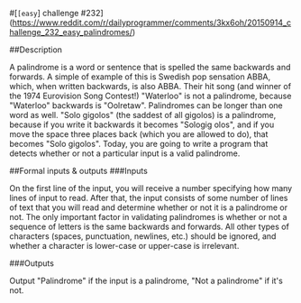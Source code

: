 #[`[easy`] challenge #232](https://www.reddit.com/r/dailyprogrammer/comments/3kx6oh/20150914_challenge_232_easy_palindromes/)

##Description

A palindrome is a word or sentence that is spelled the same backwards and forwards. A simple of example of this is Swedish pop sensation ABBA, which, when written backwards, is also ABBA. Their hit song (and winner of the 1974 Eurovision Song Contest!) "Waterloo" is not a palindrome, because "Waterloo" backwards is "Oolretaw".
Palindromes can be longer than one word as well. "Solo gigolos" (the saddest of all gigolos) is a palindrome, because if you write it backwards it becomes "Sologig olos", and if you move the space three places back (which you are allowed to do), that becomes "Solo gigolos".
Today, you are going to write a program that detects whether or not a particular input is a valid palindrome.

##Formal inputs & outputs
###Inputs

On the first line of the input, you will receive a number specifying how many lines of input to read. After that, the input consists of some number of lines of text that you will read and determine whether or not it is a palindrome or not.
The only important factor in validating palindromes is whether or not a sequence of letters is the same backwards and forwards. All other types of characters (spaces, punctuation, newlines, etc.) should be ignored, and whether a character is lower-case or upper-case is irrelevant.

###Outputs

Output "Palindrome" if the input is a palindrome, "Not a palindrome" if it's not.
